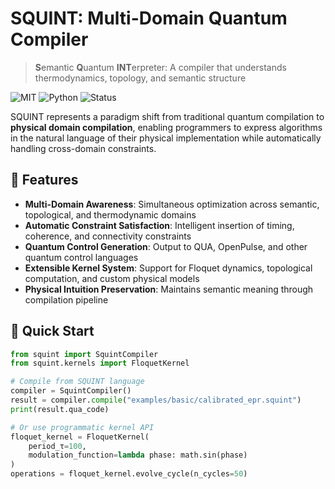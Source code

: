 # SQUINT: Multi-Domain Quantum Compiler

> **S**emantic **Q**uantum **INT**erpreter: A compiler that understands thermodynamics, topology, and semantic structure

![MIT](https://img.shields.io/badge/License-MIT-green.svg)
![Python](https://img.shields.io/badge/Python-3.10%2B-blue)
![Status](https://img.shields.io/badge/status-v0.1.0-brightgreen)

SQUINT represents a paradigm shift from traditional quantum compilation to **physical domain compilation**, enabling programmers to express algorithms in the natural language of their physical implementation while automatically handling cross-domain constraints.

## 🌟 Features

- **Multi-Domain Awareness**: Simultaneous optimization across semantic, topological, and thermodynamic domains
- **Automatic Constraint Satisfaction**: Intelligent insertion of timing, coherence, and connectivity constraints
- **Quantum Control Generation**: Output to QUA, OpenPulse, and other quantum control languages
- **Extensible Kernel System**: Support for Floquet dynamics, topological computation, and custom physical models
- **Physical Intuition Preservation**: Maintains semantic meaning through compilation pipeline

## 🚀 Quick Start

```python
from squint import SquintCompiler
from squint.kernels import FloquetKernel

# Compile from SQUINT language
compiler = SquintCompiler()
result = compiler.compile("examples/basic/calibrated_epr.squint")
print(result.qua_code)

# Or use programmatic kernel API
floquet_kernel = FloquetKernel(
    period_τ=100,
    modulation_function=lambda phase: math.sin(phase)
)
operations = floquet_kernel.evolve_cycle(n_cycles=50)
